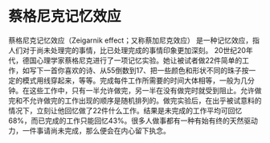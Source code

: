 # 蔡格尼克记忆效应
蔡格尼克记忆效应（Zeigarnik effect；又称蔡加尼克效应） 是一种记忆效应，指人们对于尚未处理完的事情，比已处理完成的事情印象更加深刻。 20世纪20年代，德国心理学家蔡格尼克进行了一项记忆实验。她让被试者做22件简单的工作，如写下一首你喜欢的诗、从55倒数到17、把一些颜色和形状不同的珠子按一定的模式用线穿起来，等等。完成每件工作所需要的时间大体相等，一般为几分钟。在这些工作中，只有一半允许做完，另一半在没有做完时就受到阻止。允许做完和不允许做完的工作出现的顺序是随机排列的。做完实验后，在出乎被试意料的情况下，立刻让他回忆做了22件什么工作。结果是未完成的工作平均可回忆68%，而已完成的工作只能回忆43%。很多人做事都有一种有始有终的天然驱动力，一件事请尚未完成，那么便会在内心留下执念。




